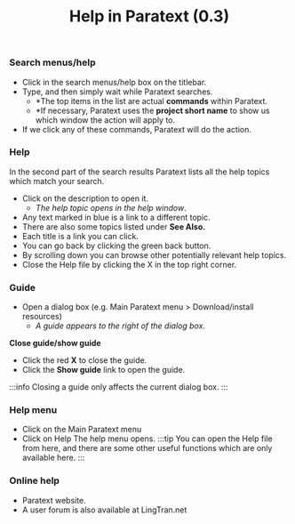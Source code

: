 ﻿---
title:  Help in Paratext (0.3)
---
### Search menus/help

-   Click in the search menus/help box on the titlebar.
-   Type, and then simply wait while Paratext searches.
    -  *The top items in the list are actual **commands** within Paratext.
    -  *If necessary, Paratext uses the **project short name** to show us which window the action will apply to.
-   If we click any of these commands, Paratext will do the action.

### Help

In the second part of the search results Paratext lists all the help topics which match your search.

-   Click on the description to open it.
    -  *The help topic opens in the help window*.
-   Any text marked in blue is a link to a different topic.
-   There are also some topics listed under **See Also.**
-   Each title is a link you can click.
-   You can go back by clicking the green back button.
-   By scrolling down you can browse other potentially relevant help topics.
-   Close the Help file by clicking the X in the top right corner.

### Guide

- Open a dialog box (e.g. Main Paratext menu \> Download/install resources)
    - *A guide appears to the right of the dialog box*.

**Close guide/show guide**

-   Click the red **X** to close the guide.
-   Click the **Show guide** link to open the guide.

:::info
Closing a guide only affects the current dialog box.
:::
### Help menu

-   Click on the Main Paratext menu
-   Click on Help
    The help menu opens.
:::tip
You can open the Help file from here, and there are some other useful functions which are only available here.
:::
### Online help

-   Paratext website.
-   A user forum is also available at LingTran.net
